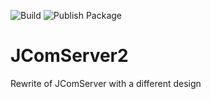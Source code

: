 ![Build](https://github.com/JoKrus/JComServer2/workflows/Build/badge.svg)
![Publish Package](https://github.com/JoKrus/JComServer2/workflows/Publish%20Package/badge.svg)

# JComServer2
Rewrite of JComServer with a different design
